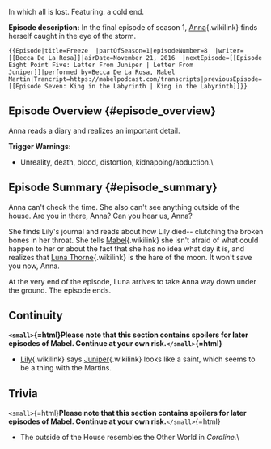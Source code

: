 In which all is lost. Featuring: a cold end.

**Episode description:** In the final episode of season 1,
[Anna](Anna_Limón "Anna"){.wikilink} finds herself caught in the eye of
the storm.

```{=mediawiki}
{{Episode|title=Freeze  |partOfSeason=1|episodeNumber=8  |writer=[[Becca De La Rosa]]|airDate=November 21, 2016  |nextEpisode=[[Episode Eight Point Five: Letter From Juniper | Letter From Juniper]]|performed by=Becca De La Rosa, Mabel Martin|Trancript=https://mabelpodcast.com/transcripts|previousEpisode=[[Episode Seven: King in the Labyrinth | King in the Labyrinth]]}}
```
## Episode Overview {#episode_overview}

Anna reads a diary and realizes an important detail.

**Trigger Warnings:**

- Unreality, death, blood, distortion, kidnapping/abduction.\

## Episode Summary {#episode_summary}

Anna can\'t check the time. She also can\'t see anything outside of the
house. Are you in there, Anna? Can you hear us, Anna?

She finds Lily\'s journal and reads about how Lily died\-- clutching the
broken bones in her throat. She tells [
Mabel](Mabel_Martin " Mabel"){.wikilink} she isn\'t afraid of what could
happen to her or about the fact that she has no idea what day it is, and
realizes that [Luna Thorne](Luna_Thorne "Luna Thorne"){.wikilink} is the
hare of the moon. It won\'t save you now, Anna.

At the very end of the episode, Luna arrives to take Anna way down under
the ground. The episode ends.

## Continuity

**`<small>`{=html}Please note that this section contains spoilers for
later episodes of Mabel. Continue at your own risk.`</small>`{=html}**

- [ Lily](Lily_Martin " Lily"){.wikilink} says
  [Juniper](Juniper "Juniper"){.wikilink} looks like a saint, which
  seems to be a thing with the Martins.

## Trivia

`<small>`{=html}**Please note that this section contains spoilers for
later episodes of Mabel. Continue at your own risk.**`</small>`{=html}

- The outside of the House resembles the Other World in *Coraline.*\
